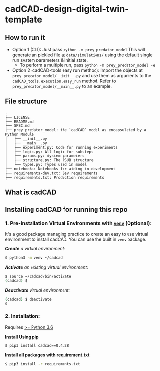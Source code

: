 # cadCAD-design-digital-twin-template

## How to run it

- Option 1 (CLI): Just pass `python -m prey_predator_model`
This will generate an pickled file at `data/simulations/` using the default single run
system parameters & initial state.
    - To perform a multiple run, pass `python -m prey_predator_model -e`
- Option 2 (cadCAD-tools easy run method): Import the objects at `prey_predator_model/__init__.py`
and use them as arguments to the `cadCAD_tools.execution.easy_run` method. Refer to `prey_predator_model/__main__.py` to an example.

## File structure

```
.
├── LICENSE
├── README.md
├── SPEC.md
├── prey_predator_model: the `cadCAD` model as encapsulated by a Python Module
│   ├── __init__.py
│   ├── __main__.py
│   ├── experiment.py: Code for running experiments
│   ├── logic.py: All logic for substeps
│   ├── params.py: System parameters
│   ├── structure.py: The PSUB structure
│   └── types.py: Types used in model
├── notebooks: Notebooks for aiding in development
├── requirements-dev.txt: Dev requirements
├── requirements.txt: Production requirements
```

## What is cadCAD
## Installing cadCAD for running this repo

### 1. Pre-installation Virtual Environments with [`venv`](https://docs.python.org/3/library/venv.html) (Optional):
It's a good package managing practice to create an easy to use virtual environment to install cadCAD. You can use the built in `venv` package.

***Create** a virtual environment:*
```bash
$ python3 -m venv ~/cadcad
```

***Activate** an existing virtual environment:*
```bash
$ source ~/cadcad/bin/activate
(cadcad) $
```

***Deactivate** virtual environment:*
```bash
(cadcad) $ deactivate
$
```

### 2. Installation: 
Requires [>= Python 3.6](https://www.python.org/downloads/) 

**Install Using [pip](https://pypi.org/project/cadCAD/)** 
```bash
$ pip3 install cadcad==0.4.28
```

**Install all packages with requirement.txt**
```bash
$ pip3 install -r requirements.txt
